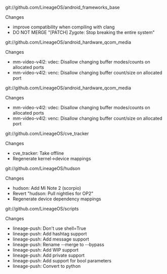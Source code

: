
git://github.com/LineageOS/android_frameworks_base

Changes
- improve compatibility when compiling with clang
- DO NOT MERGE "[PATCH] Zygote: Stop breaking the entire system"

git://github.com/LineageOS/android_hardware_qcom_media

Changes
- mm-video-v4l2: vdec: Disallow changing buffer modes/counts on allocated ports
- mm-video-v4l2: venc: Disallow changing buffer count/size on allocated port

git://github.com/LineageOS/android_hardware_qcom_media

Changes
- mm-video-v4l2: vdec: Disallow changing buffer modes/counts on allocated ports
- mm-video-v4l2: venc: Disallow changing buffer count/size on allocated port

git://github.com/LineageOS/cve_tracker

Changes
- cve_tracker: Take offline
- Regenerate kernel->device mappings

git://github.com/LineageOS/hudson

Changes
- hudson: Add Mi Note 2 (scorpio)
- Revert "hudson: Pull nightlies for OP2"
- Regenerate device dependency mappings

git://github.com/LineageOS/scripts

Changes
- lineage-push: Don't use shell=True
- lineage-push: Add hashtag support
- lineage-push: Add message support
- lineage-push: Rename --merge to --bypass
- lineage-push: Add WIP support
- lineage-push: Add private support
- lineage-push: Add support for bool parameters
- lineage-push: Convert to python
